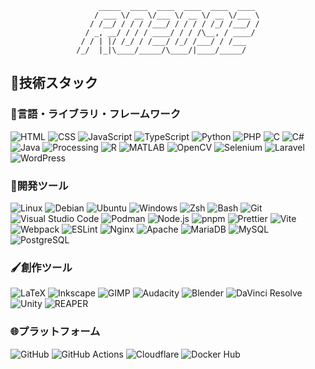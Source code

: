 <div align="center">

```
    _____  ____  ____  ____  ____  ____
    / ___ \/ __ \/___ \/ __ \/ __ \/___ \
   / /__/ / / / /___/ / / / / /_/ /___/ /
 / _, __/ / / / ____/ / / /\__, / ____/
/ / | |/ /_/ / /___/ /_/ /___/ / /___  
/_/  |_|\____/_____/\____/|____/_____/   

```
</div>

## 🌱技術スタック
### 📝言語・ライブラリ・フレームワーク
![HTML](https://img.shields.io/badge/HTML-E34F26)
![CSS](https://img.shields.io/badge/CSS-639)
![JavaScript](https://img.shields.io/badge/JavaScript-F7DF1E)
![TypeScript](https://img.shields.io/badge/TypeScript-3178C6)
![Python](https://img.shields.io/badge/Python-3776AB)
![PHP](https://img.shields.io/badge/PHP-4F5B93)
![C](https://img.shields.io/badge/C-A8B9CC)
![C#](https://img.shields.io/badge/C%23-953CAD)
![Java](https://img.shields.io/badge/Java-1B6E81)
![Processing](https://img.shields.io/badge/Processing-0251C8)
![R](https://img.shields.io/badge/R-276DC3)
![MATLAB](https://img.shields.io/badge/MATLAB-E53333)
![OpenCV](https://img.shields.io/badge/OpenCV-5C3EE8)
![Selenium](https://img.shields.io/badge/Selenium-43B02A)
![Laravel](https://img.shields.io/badge/Laravel-FF2D20)
![WordPress](https://img.shields.io/badge/WordPress-21759B)
### 🔧開発ツール
![Linux](https://img.shields.io/badge/Linux-FCC624)
![Debian](https://img.shields.io/badge/Debian-A81D33)
![Ubuntu](https://img.shields.io/badge/Ubuntu-E95420)
![Windows](https://img.shields.io/badge/Windows-0078D4)
![Zsh](https://img.shields.io/badge/Zsh-F15A24)
![Bash](https://img.shields.io/badge/Bash-4EAA25)
![Git](https://img.shields.io/badge/Git-F05032)
![Visual Studio Code](https://img.shields.io/badge/Visual_Studio_Code-0078D4)
![Podman](https://img.shields.io/badge/Podman-892CA0)
![Node.js](https://img.shields.io/badge/Node.js-5FA04E)
![pnpm](https://img.shields.io/badge/pnpm-F69220)
![Prettier](https://img.shields.io/badge/Prettier-F7B93E)
![Vite](https://img.shields.io/badge/Vite-646CFF)
![Webpack](https://img.shields.io/badge/Webpack-8DD6F9)
![ESLint](https://img.shields.io/badge/ESLint-4B32C3)
![Nginx](https://img.shields.io/badge/Nginx-009639)
![Apache](https://img.shields.io/badge/Apache-D22128)
![MariaDB](https://img.shields.io/badge/MariaDB-003545)
![MySQL](https://img.shields.io/badge/MySQL-4479A1)
![PostgreSQL](https://img.shields.io/badge/PostgreSQL-4169E1)
### 🖌️創作ツール
![LaTeX](https://img.shields.io/badge/LaTeX-008080)
![Inkscape](https://img.shields.io/badge/Inkscape-000)
![GIMP](https://img.shields.io/badge/GIMP-8C8073)
![Audacity](https://img.shields.io/badge/Audacity-00C)
![Blender](https://img.shields.io/badge/Blender-E87D0D)
![DaVinci Resolve](https://img.shields.io/badge/DaVinci_Resolve-233A51)
![Unity](https://img.shields.io/badge/Unity-FFF)
![REAPER](https://img.shields.io/badge/REAPER-65EF60)
### 🌐プラットフォーム
![GitHub](https://img.shields.io/badge/GitHub-181717)
![GitHub Actions](https://img.shields.io/badge/GitHub_Actions-2088FF)
![Cloudflare](https://img.shields.io/badge/Cloudflare-F38020)
![Docker Hub](https://img.shields.io/badge/Docker_Hub-2496ED)